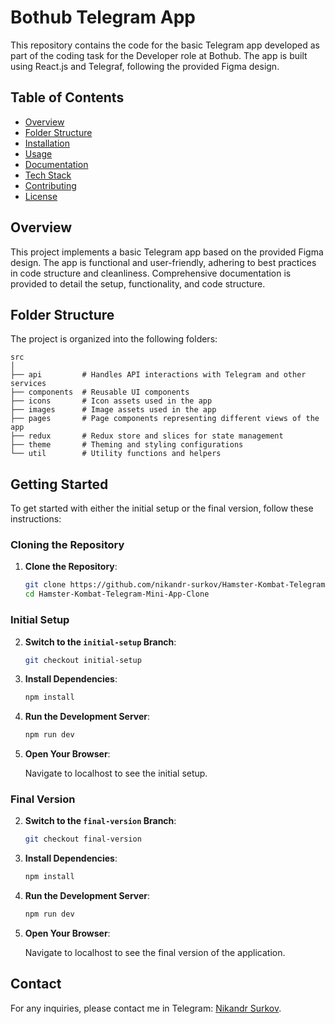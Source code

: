 # Bothub Telegram App

This repository contains the code for the basic Telegram app developed as part of the coding task for the Developer role at Bothub. The app is built using React.js and Telegraf, following the provided Figma design.

## Table of Contents

- [Overview](#overview)
- [Folder Structure](#folder-structure)
- [Installation](#installation)
- [Usage](#usage)
- [Documentation](#documentation)
- [Tech Stack](#tech-stack)
- [Contributing](#contributing)
- [License](#license)

## Overview

This project implements a basic Telegram app based on the provided Figma design. The app is functional and user-friendly, adhering to best practices in code structure and cleanliness. Comprehensive documentation is provided to detail the setup, functionality, and code structure.

## Folder Structure

The project is organized into the following folders:

```plaintext
src
│
├── api         # Handles API interactions with Telegram and other services
├── components  # Reusable UI components
├── icons       # Icon assets used in the app
├── images      # Image assets used in the app
├── pages       # Page components representing different views of the app
├── redux       # Redux store and slices for state management
├── theme       # Theming and styling configurations
└── util        # Utility functions and helpers
```

## Getting Started

To get started with either the initial setup or the final version, follow these instructions:

### Cloning the Repository

1. **Clone the Repository**:

    ```bash
    git clone https://github.com/nikandr-surkov/Hamster-Kombat-Telegram-Mini-App-Clone.git
    cd Hamster-Kombat-Telegram-Mini-App-Clone
    ```

### Initial Setup

2. **Switch to the `initial-setup` Branch**:

    ```bash
    git checkout initial-setup
    ```

3. **Install Dependencies**:

    ```bash
    npm install
    ```

4. **Run the Development Server**:

    ```bash
    npm run dev
    ```

5. **Open Your Browser**:

    Navigate to localhost to see the initial setup.

### Final Version

2. **Switch to the `final-version` Branch**:

    ```bash
    git checkout final-version
    ```

3. **Install Dependencies**:

    ```bash
    npm install
    ```

4. **Run the Development Server**:

    ```bash
    npm run dev
    ```

5. **Open Your Browser**:

    Navigate to localhost to see the final version of the application.

## Contact

For any inquiries, please contact me in Telegram: [Nikandr Surkov](https://t.me/nikandr_s).

